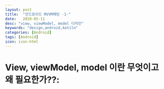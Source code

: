 ```yaml
---
layout: post
title:  "안드로이드 MVVM패턴 -1-"
date:   2020-05-11
desc: "view, viewModel, model 디자인"
keywords: "design,android,kotiln"
categories: [Android]
tags: [Android]
icon: icon-html
---
```



View, viewModel, model 이란 무엇이고 왜 필요한가??:
===